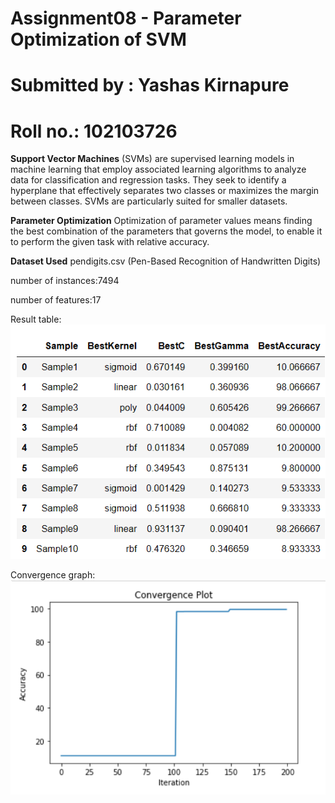 # Assignment08 - Parameter Optimization of SVM
# Submitted by : Yashas Kirnapure
# Roll no.: 102103726

**Support Vector Machines** (SVMs) are supervised learning models in machine learning that employ associated learning algorithms to analyze data for classification and regression tasks. They seek to identify a hyperplane that effectively separates two classes or maximizes the margin between classes. SVMs are particularly suited for smaller datasets.

**Parameter Optimization**
Optimization of parameter values means finding the best combination of the parameters that governs the model, to enable it to perform the given task with relative accuracy.

**Dataset Used**
pendigits.csv (Pen-Based Recognition of Handwritten Digits)

number of instances:7494

number of features:17

Result table:
![image](./Screenshot%202024-04-21%20132920.png)

Convergence graph:
![image](./Screenshot%202024-04-21%20133026.png)
